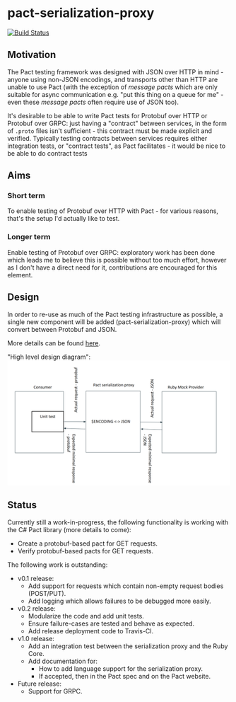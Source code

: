 # pact-serialization-proxy
[![Build Status](https://travis-ci.org/mcon/pact-serialization-proxy.svg?branch=master)](https://travis-ci.org/mcon/pact-serialization-proxy)

## Motivation

The Pact testing framework was designed with JSON over HTTP in mind - anyone using non-JSON encodings, and transports other than HTTP are unable to use Pact (with the exception of *message pacts* which are only suitable for async communication e.g. "put this thing on a queue for me" - even these *message pacts* often require use of JSON too).

It's desirable to be able to write Pact tests for Protobuf over HTTP or Protobuf over GRPC: just having a "contract" between services, in the form of `.proto` files isn't sufficient - this contract must be made explicit and verified. Typically testing contracts between services requires either integration tests, or "contract tests", as Pact facilitates - it would be nice to be able to do contract tests

## Aims
### Short term

To enable testing of Protobuf over HTTP with Pact - for various reasons, that's the setup I'd actually like to test.

### Longer term

Enable testing of Protobuf over GRPC: exploratory work has been done which leads me to believe this is possible without too much effort, however as I don't have a direct need for it, contributions are encouraged for this element.

## Design

In order to re-use as much of the Pact testing infrastructure as possible, a single new component will be added (pact-serialization-proxy) which will convert between Protobuf and JSON.

More details can be found [here](https://docs.google.com/presentation/d/13rTmXp7Gdcd_hHC_0YP5FR0fB1KIjZf9p5yrucjTlSc/edit#slide=id.g52499222dc_0_531).

"High level design diagram":
![diagram](https://github.com/mcon/pact-serialization-proxy/blob/master/architecture-diagram.png)

## Status

Currently still a work-in-progress, the following functionality is working with the C# Pact library (more details to come):
- Create a protobuf-based pact for GET requests.
- Verify protobuf-based pacts for GET requests.

The following work is outstanding:
- v0.1 release:
  - Add support for requests which contain non-empty request bodies (POST/PUT).
  - Add logging which allows failures to be debugged more easily.
- v0.2 release:
  - Modularize the code and add unit tests.
  - Ensure failure-cases are tested and behave as expected.
  - Add release deployment code to Travis-CI.
- v1.0 release:
  - Add an integration test between the serialization proxy and the Ruby Core.
  - Add documentation for:
    - How to add language support for the serialization proxy.
    - If accepted, then in the Pact spec and on the Pact website.
- Future release:
  - Support for GRPC.